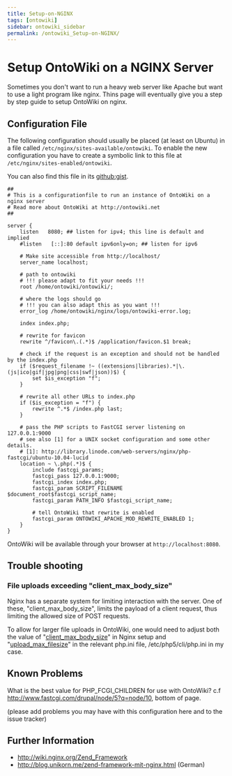 ```yaml
---
title: Setup-on-NGINX
tags: [ontowiki]
sidebar: ontowiki_sidebar
permalink: /ontowiki_Setup-on-NGINX/
---
```

# Setup OntoWiki on a NGINX Server
Sometimes you don't want to run a heavy web server like Apache but want to use a light program like nginx. Thins page will eventually give you a step by step guide to setup OntoWiki on nginx.

## Configuration File
The following configuration should usually be placed (at least on Ubuntu) in a file called `/etc/nginx/sites-available/ontowiki`. To enable the new configuration you have to create a symbolic link to this file at `/etc/nginx/sites-enabled/ontowiki`.

You can also find this file in its [github:gist](https://gist.github.com/3739707).

    ##
    # This is a configurationfile to run an instance of OntoWiki on a nginx server
    # Read more about OntoWiki at http://ontowiki.net
    ##
    
    server {
        listen   8080; ## listen for ipv4; this line is default and implied
        #listen   [::]:80 default ipv6only=on; ## listen for ipv6
    
        # Make site accessible from http://localhost/
        server_name localhost;
    
        # path to ontowiki
        # !!! please adapt to fit your needs !!!
        root /home/ontowiki/ontowiki/;
    
        # where the logs should go
        # !!! you can also adapt this as you want !!!
        error_log /home/ontowiki/nginx/logs/ontowiki-error.log;
    
        index index.php;
    
        # rewrite for favicon
        rewrite ^/favicon\.(.*)$ /application/favicon.$1 break;
    
        # check if the request is an exception and should not be handled by the index.php
        if ($request_filename !~ ((extensions|libraries).*|\.(js|ico|gif|jpg|png|css|swf|json))$) {
            set $is_exception "f";
        }
    
        # rewrite all other URLs to index.php
        if ($is_exception = "f") {
            rewrite ^.*$ /index.php last;
        }
    
        # pass the PHP scripts to FastCGI server listening on 127.0.0.1:9000
        # see also [1] for a UNIX socket configuration and some other details.
        # [1]: http://library.linode.com/web-servers/nginx/php-fastcgi/ubuntu-10.04-lucid
        location ~ \.php(.*)$ {
            include fastcgi_params;
            fastcgi_pass 127.0.0.1:9000;
            fastcgi_index index.php;
            fastcgi_param SCRIPT_FILENAME $document_root$fastcgi_script_name;
            fastcgi_param PATH_INFO $fastcgi_script_name;
    
            # tell OntoWiki that rewrite is enabled
            fastcgi_param ONTOWIKI_APACHE_MOD_REWRITE_ENABLED 1;
        }
    }

OntoWiki will be available through your browser at `http://localhost:8080`.

## Trouble shooting
### File uploads exceeding "client_max_body_size"
Nginx has a separate system for limiting interaction with the server. One of these, "client_max_body_size", limits the payload of a client request, thus limiting the allowed size of POST requests.  

To allow for larger file uploads in OntoWiki, one would need to adjust both the value of "[client_max_body_size](http://wiki.nginx.org/HttpCoreModule#client_max_body_size)" in Nginx setup and "[upload_max_filesize](http://www.php.net/manual/ini.core.php#ini.upload-max-filesize)" in the relevant php.ini file, /etc/php5/cli/php.ini in my case.  

## Known Problems

What is the best value for PHP_FCGI_CHILDREN for use with OntoWiki?
c.f http://www.fastcgi.com/drupal/node/5?q=node/10, bottom of page.

(please add problems you may have with this configuration here and to the issue tracker)

## Further Information
* http://wiki.nginx.org/Zend_Framework
* http://blog.unikorn.me/zend-framework-mit-nginx.html (German)